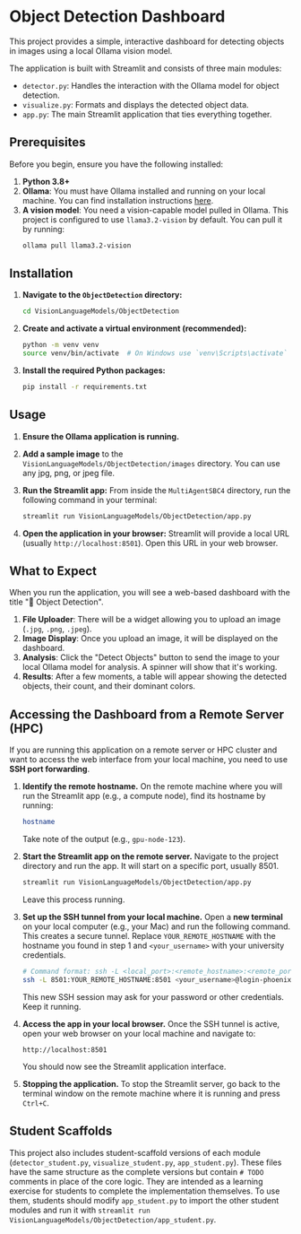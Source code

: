 # Object Detection Dashboard

This project provides a simple, interactive dashboard for detecting objects in images using a local Ollama vision model.

The application is built with Streamlit and consists of three main modules:
- `detector.py`: Handles the interaction with the Ollama model for object detection.
- `visualize.py`: Formats and displays the detected object data.
- `app.py`: The main Streamlit application that ties everything together.

## Prerequisites

Before you begin, ensure you have the following installed:

1.  **Python 3.8+**
2.  **Ollama**: You must have Ollama installed and running on your local machine. You can find installation instructions [here](https://ollama.com/).
3.  **A vision model**: You need a vision-capable model pulled in Ollama. This project is configured to use `llama3.2-vision` by default. You can pull it by running:
    ```bash
    ollama pull llama3.2-vision
    ```

## Installation

1.  **Navigate to the `ObjectDetection` directory:**
    ```bash
    cd VisionLanguageModels/ObjectDetection
    ```

2.  **Create and activate a virtual environment (recommended):**
    ```bash
    python -m venv venv
    source venv/bin/activate  # On Windows use `venv\Scripts\activate`
    ```

3.  **Install the required Python packages:**
    ```bash
    pip install -r requirements.txt
    ```

## Usage

1.  **Ensure the Ollama application is running.**

2.  **Add a sample image** to the `VisionLanguageModels/ObjectDetection/images` directory. You can use any jpg, png, or jpeg file.

3.  **Run the Streamlit app:**
    From inside the `MultiAgentSBC4` directory, run the following command in your terminal:
    ```bash
    streamlit run VisionLanguageModels/ObjectDetection/app.py
    ```

4.  **Open the application in your browser:**
    Streamlit will provide a local URL (usually `http://localhost:8501`). Open this URL in your web browser.

## What to Expect

When you run the application, you will see a web-based dashboard with the title "🤖 Object Detection".

1.  **File Uploader**: There will be a widget allowing you to upload an image (`.jpg`, `.png`, `.jpeg`).
2.  **Image Display**: Once you upload an image, it will be displayed on the dashboard.
3.  **Analysis**: Click the "Detect Objects" button to send the image to your local Ollama model for analysis. A spinner will show that it's working.
4.  **Results**: After a few moments, a table will appear showing the detected objects, their count, and their dominant colors.

## Accessing the Dashboard from a Remote Server (HPC)

If you are running this application on a remote server or HPC cluster and want to access the web interface from your local machine, you need to use **SSH port forwarding**.

1.  **Identify the remote hostname.**
    On the remote machine where you will run the Streamlit app (e.g., a compute node), find its hostname by running:
    ```bash
    hostname
    ```
    Take note of the output (e.g., `gpu-node-123`).

2.  **Start the Streamlit app on the remote server.**
    Navigate to the project directory and run the app. It will start on a specific port, usually 8501.
    ```bash
    streamlit run VisionLanguageModels/ObjectDetection/app.py
    ```
    Leave this process running.

3.  **Set up the SSH tunnel from your local machine.**
    Open a **new terminal** on your local computer (e.g., your Mac) and run the following command. This creates a secure tunnel. Replace `YOUR_REMOTE_HOSTNAME` with the hostname you found in step 1 and `<your_username>` with your university credentials.

    ```bash
    # Command format: ssh -L <local_port>:<remote_hostname>:<remote_port> <your_ssh_login>
    ssh -L 8501:YOUR_REMOTE_HOSTNAME:8501 <your_username>@login-phoenix.pace.gatech.edu
    ```
    This new SSH session may ask for your password or other credentials. Keep it running.

4.  **Access the app in your local browser.**
    Once the SSH tunnel is active, open your web browser on your local machine and navigate to:
    ```
    http://localhost:8501
    ```
    You should now see the Streamlit application interface.

5.  **Stopping the application.**
    To stop the Streamlit server, go back to the terminal window on the remote machine where it is running and press `Ctrl+C`.

## Student Scaffolds

This project also includes student-scaffold versions of each module (`detector_student.py`, `visualize_student.py`, `app_student.py`). These files have the same structure as the complete versions but contain `# TODO` comments in place of the core logic. They are intended as a learning exercise for students to complete the implementation themselves. To use them, students should modify `app_student.py` to import the other student modules and run it with `streamlit run VisionLanguageModels/ObjectDetection/app_student.py`. 